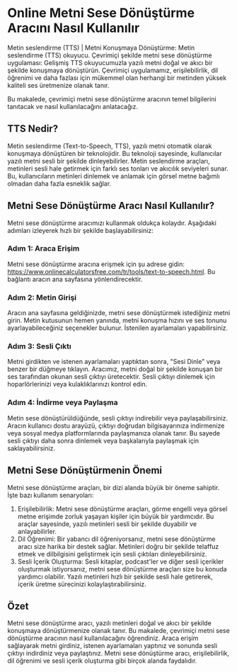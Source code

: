 Online Metni Sese Dönüştürme Aracını Nasıl Kullanılır
=====================================================

Metin seslendirme (TTS) | Metni Konuşmaya Dönüştürme: Metin seslendirme (TTS) okuyucu. Çevrimiçi şekilde metni sese dönüştürme uygulaması: Gelişmiş TTS okuyucumuzla yazılı metni doğal ve akıcı bir şekilde konuşmaya dönüştürün. Çevrimiçi uygulamamız, erişilebilirlik, dil öğrenimi ve daha fazlası için mükemmel olan herhangi bir metinden yüksek kaliteli ses üretmenize olanak tanır.

Bu makalede, çevrimiçi metni sese dönüştürme aracının temel bilgilerini tanıtacak ve nasıl kullanılacağını anlatacağız.

TTS Nedir? 
-----------

Metin seslendirme (Text-to-Speech, TTS), yazılı metni otomatik olarak konuşmaya dönüştüren bir teknolojidir. Bu teknoloji sayesinde, kullanıcılar yazılı metni sesli bir şekilde dinleyebilirler. Metin seslendirme araçları, metinleri sesli hale getirmek için farklı ses tonları ve akıcılık seviyeleri sunar. Bu, kullanıcıların metinleri dinlemek ve anlamak için görsel metne bağımlı olmadan daha fazla esneklik sağlar.

Metni Sese Dönüştürme Aracı Nasıl Kullanılır? 
----------------------------------------------

Metni sese dönüştürme aracımızı kullanmak oldukça kolaydır. Aşağıdaki adımları izleyerek hızlı bir şekilde başlayabilirsiniz:

### Adım 1: Araca Erişim 

Metni sese dönüştürme aracına erişmek için şu adrese gidin: <https://www.onlinecalculatorsfree.com/tr/tools/text-to-speech.html>. Bu bağlantı aracın ana sayfasına yönlendirecektir.

### Adım 2: Metin Girişi 

Aracın ana sayfasına geldiğinizde, metni sese dönüştürmek istediğiniz metni girin. Metin kutusunun hemen yanında, metni konuşma hızını ve ses tonunu ayarlayabileceğiniz seçenekler bulunur. İstenilen ayarlamaları yapabilirsiniz.

### Adım 3: Sesli Çıktı 

Metni girdikten ve istenen ayarlamaları yaptıktan sonra, "Sesi Dinle" veya benzer bir düğmeye tıklayın. Aracımız, metni doğal bir şekilde konuşan bir ses tarafından okunan sesli çıktıyı üretecektir. Sesli çıktıyı dinlemek için hoparlörlerinizi veya kulaklıklarınızı kontrol edin.

### Adım 4: İndirme veya Paylaşma 

Metin sese dönüştürüldüğünde, sesli çıktıyı indirebilir veya paylaşabilirsiniz. Aracın kullanıcı dostu arayüzü, çıktıyı doğrudan bilgisayarınıza indirmenize veya sosyal medya platformlarında paylaşmanıza olanak tanır. Bu sayede sesli çıktıyı daha sonra dinlemek veya başkalarıyla paylaşmak için saklayabilirsiniz.

Metni Sese Dönüştürmenin Önemi 
-------------------------------

Metni sese dönüştürme araçları, bir dizi alanda büyük bir öneme sahiptir. İşte bazı kullanım senaryoları:

1. Erişilebilirlik: Metni sese dönüştürme araçları, görme engelli veya görsel metne erişimde zorluk yaşayan kişiler için büyük bir yardımcıdır. Bu araçlar sayesinde, yazılı metinleri sesli bir şekilde duyabilir ve anlayabilirler.
2. Dil Öğrenimi: Bir yabancı dil öğreniyorsanız, metni sese dönüştürme aracı size harika bir destek sağlar. Metinleri doğru bir şekilde telaffuz etmek ve dilbilgisini geliştirmek için sesli çıktıları dinleyebilirsiniz.
3. Sesli İçerik Oluşturma: Sesli kitaplar, podcast'ler ve diğer sesli içerikler oluşturmak istiyorsanız, metni sese dönüştürme araçları size bu konuda yardımcı olabilir. Yazılı metinleri hızlı bir şekilde sesli hale getirerek, içerik üretme sürecinizi kolaylaştırabilirsiniz.

Özet 
-----

Metni sese dönüştürme aracı, yazılı metinleri doğal ve akıcı bir şekilde konuşmaya dönüştürmenize olanak tanır. Bu makalede, çevrimiçi metni sese dönüştürme aracının nasıl kullanılacağını öğrendiniz. Araca erişim sağlayarak metni girdiniz, istenen ayarlamaları yaptınız ve sonunda sesli çıktıyı indirdiniz veya paylaştınız. Metni sese dönüştürme aracı, erişilebilirlik, dil öğrenimi ve sesli içerik oluşturma gibi birçok alanda faydalıdır.